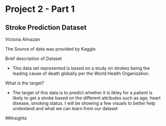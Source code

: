 # Project 2 - Part 1

## Stroke Prediction Dataset

Victoria Almazan 

 The Source of data was provided by Kaggle.
 
 Brief description of Dataset
 - This data set represented is based on a study on strokes being the leading cause of death globally per the World Health Organization. 

 What is the target?
 - The target of this data is to predict whether it is likley for a patient is likely to get a stroke based on the different attributes such as age, heart disease, smoking status. I will be showing a few visuals to better help undestand and what we can learn from our dataset 

##Insights 







